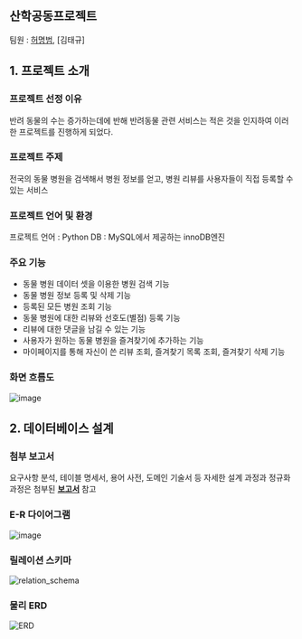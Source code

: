 ## 산학공동프로젝트

팀원 : [허명범](https://github.com/min942773), [김태규]

## 1. 프로젝트 소개
### 프로젝트 선정 이유
반려 동물의 수는 증가하는데에 반해 반려동물 관련 서비스는 적은 것을 인지하여 이러한 프로젝트를 진행하게 되었다.

### 프로젝트 주제
전국의 동물 병원을 검색해서 병원 정보를 얻고, 병원 리뷰를 사용자들이 직접 등록할 수 있는 서비스

### 프로젝트 언어 및 환경
프로젝트 언어 : Python
DB : MySQL에서 제공하는 innoDB엔진

### 주요 기능
* 동물 병원 데이터 셋을 이용한 병원 검색 기능
* 동물 병원 정보 등록 및 삭제 기능
* 등록된 모든 병원 조회 기능
* 동물 병원에 대한 리뷰와 선호도(별점) 등록 기능
* 리뷰에 대한 댓글을 남길 수 있는 기능
* 사용자가 원하는 동물 병원을 즐겨찾기에 추가하는 기능
* 마이페이지를 통해 자신이 쓴 리뷰 조회, 즐겨찾기 목록 조회, 즐겨찾기 삭제 기능

### 화면 흐름도
![image](https://user-images.githubusercontent.com/46713032/69898757-c9d38880-13a0-11ea-9bd5-9aafea87488f.png)

## 2. 데이터베이스 설계
### 첨부 보고서
요구사항 분석, 테이블 명세서, 용어 사전, 도메인 기술서 등 자세한 설계 과정과 정규화 과정은 첨부된 [**보고서**](https://github.com/min942773/database_project/blob/master/Animal%20Care.pdf) 참고

### E-R 다이어그램
![image](https://user-images.githubusercontent.com/46713032/69898764-e7a0ed80-13a0-11ea-83ea-20204639b2ae.png)

### 릴레이션 스키마
![relation_schema](https://github.com/min942773/database_project/blob/master/images/image2.PNG?raw=true)

### 물리 ERD
![ERD](https://github.com/min942773/database_project/blob/master/images/image.png?raw=true)
